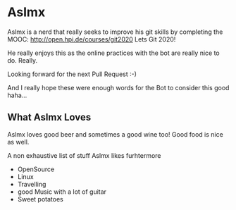 # Aslmx 

Aslmx is a nerd that really seeks to improve his git skills by completing the MOOC: http://open.hpi.de/courses/git2020 Lets Git 2020!

He really enjoys this as the online practices with the bot are really nice to do. Really.

Looking forward for the next Pull Request :-)

And I really hope these were enough words for the Bot to consider this good haha...

## What Aslmx Loves

Aslmx loves good beer and sometimes a good wine too! Good food is nice as well.

A non exhaustive list of stuff Aslmx likes furhtermore
* OpenSource
* Linux
* Travelling
* good Music with a lot of guitar
* Sweet potatoes
